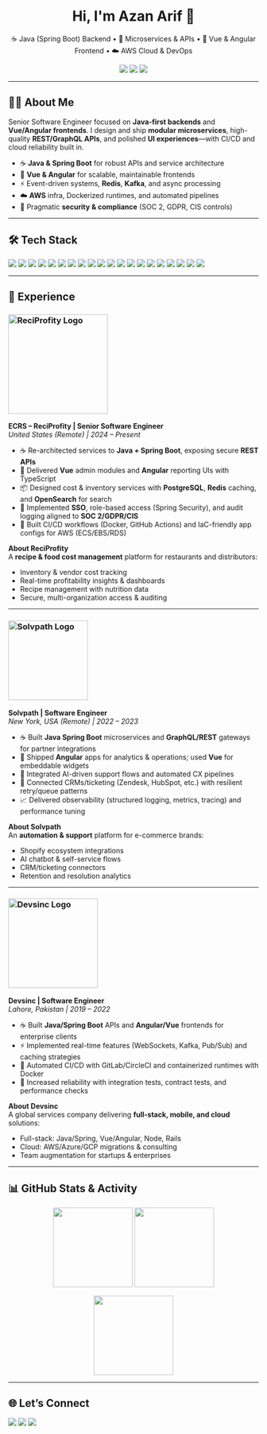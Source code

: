 <h1 align="center">Hi, I'm Azan Arif 👋</h1>
<p align="center">
  ☕ Java (Spring Boot) Backend • 🧩 Microservices & APIs • 🧭 Vue & Angular Frontend • ☁️ AWS Cloud & DevOps
</p>

<p align="center">
  <a href="mailto:azan.butt.dev@gmail.com"><img src="https://img.shields.io/badge/Email-azan.butt.dev%40gmail.com-red?style=flat-square&logo=gmail"></a>
  <a href="https://linkedin.com/in/azandev"><img src="https://img.shields.io/badge/LinkedIn-azandev-blue?style=flat-square&logo=linkedin"></a>
  <a href="https://github.com/pro-dev-azan"><img src="https://img.shields.io/badge/GitHub-pro--dev--azan-black?style=flat-square&logo=github"></a>
</p>

---

## 👨‍💻 About Me
Senior Software Engineer focused on **Java-first backends** and **Vue/Angular frontends**. I design and ship **modular microservices**, high-quality **REST/GraphQL APIs**, and polished **UI experiences**—with CI/CD and cloud reliability built in.

- ☕ **Java & Spring Boot** for robust APIs and service architecture  
- 🧭 **Vue & Angular** for scalable, maintainable frontends  
- ⚡ Event-driven systems, **Redis**, **Kafka**, and async processing  
- ☁️ **AWS** infra, Dockerized runtimes, and automated pipelines  
- 🔐 Pragmatic **security & compliance** (SOC 2, GDPR, CIS controls)

---

## 🛠️ Tech Stack

<p>
  <!-- Backend / JVM -->
  <img src="https://img.shields.io/badge/Java-007396?style=for-the-badge&logo=openjdk&logoColor=white"/>
  <img src="https://img.shields.io/badge/Spring%20Boot-6DB33F?style=for-the-badge&logo=springboot&logoColor=white"/>
  <img src="https://img.shields.io/badge/Spring%20Security-6DB33F?style=for-the-badge&logo=springsecurity&logoColor=white"/>
  <img src="https://img.shields.io/badge/Maven-C71A36?style=for-the-badge&logo=apachemaven&logoColor=white"/>
  <img src="https://img.shields.io/badge/Gradle-02303A?style=for-the-badge&logo=gradle&logoColor=white"/>

  <!-- Frontend -->
  <img src="https://img.shields.io/badge/Vue.js-42b883?style=for-the-badge&logo=vue.js&logoColor=white"/>
  <img src="https://img.shields.io/badge/Angular-DD0031?style=for-the-badge&logo=angular&logoColor=white"/>
  <img src="https://img.shields.io/badge/TypeScript-3178C6?style=for-the-badge&logo=typescript&logoColor=white"/>
  <img src="https://img.shields.io/badge/Vite-646CFF?style=for-the-badge&logo=vite&logoColor=white"/>

  <!-- Data & Messaging -->
  <img src="https://img.shields.io/badge/PostgreSQL-316192?style=for-the-badge&logo=postgresql&logoColor=white"/>
  <img src="https://img.shields.io/badge/MySQL-4479A1?style=for-the-badge&logo=mysql&logoColor=white"/>
  <img src="https://img.shields.io/badge/Redis-DC382D?style=for-the-badge&logo=redis&logoColor=white"/>
  <img src="https://img.shields.io/badge/Kafka-000?style=for-the-badge&logo=apache-kafka&logoColor=white"/>
  <img src="https://img.shields.io/badge/OpenSearch-005571?style=for-the-badge&logo=opensearch&logoColor=white"/>

  <!-- Cloud & DevOps -->
  <img src="https://img.shields.io/badge/AWS-232F3E?style=for-the-badge&logo=amazon-aws&logoColor=white"/>
  <img src="https://img.shields.io/badge/Docker-2496ED?style=for-the-badge&logo=docker&logoColor=white"/>
  <img src="https://img.shields.io/badge/GitHub%20Actions-2088FF?style=for-the-badge&logo=github-actions&logoColor=white"/>
  <img src="https://img.shields.io/badge/CircleCI-343434?style=for-the-badge&logo=circleci&logoColor=white"/>

  <!-- Also worked with -->
  <img src="https://img.shields.io/badge/Ruby%20on%20Rails-D30001?style=for-the-badge&logo=ruby-on-rails&logoColor=white"/>
  <img src="https://img.shields.io/badge/GraphQL-E434AA?style=for-the-badge&logo=graphql&logoColor=white"/>
</p>

---

## 💼 Experience

### <img src="https://reciprofity.com/wp-content/uploads/2024/09/ReciProfity-logo.png" alt="ReciProfity Logo" width="200"/>  
**ECRS – ReciProfity | Senior Software Engineer**  
*United States (Remote) | 2024 – Present*  

- ☕ Re-architected services to **Java + Spring Boot**, exposing secure **REST APIs**  
- 🧭 Delivered **Vue** admin modules and **Angular** reporting UIs with TypeScript  
- 📦 Designed cost & inventory services with **PostgreSQL**, **Redis** caching, and **OpenSearch** for search  
- 🔐 Implemented **SSO**, role-based access (Spring Security), and audit logging aligned to **SOC 2/GDPR/CIS**  
- 🚀 Built CI/CD workflows (Docker, GitHub Actions) and IaC-friendly app configs for AWS (ECS/EBS/RDS)

**About ReciProfity**  
A **recipe & food cost management** platform for restaurants and distributors:
- Inventory & vendor cost tracking  
- Real-time profitability insights & dashboards  
- Recipe management with nutrition data  
- Secure, multi-organization access & auditing

---

### <img src="https://solvpath.com/wp-content/uploads/2020/08/cropped-logo-1.png" alt="Solvpath Logo" width="160"/>  
**Solvpath | Software Engineer**  
*New York, USA (Remote) | 2022 – 2023*  

- ☕ Built **Java Spring Boot** microservices and **GraphQL/REST** gateways for partner integrations  
- 🧭 Shipped **Angular** apps for analytics & operations; used **Vue** for embeddable widgets  
- 🤖 Integrated AI-driven support flows and automated CX pipelines  
- 🔗 Connected CRMs/ticketing (Zendesk, HubSpot, etc.) with resilient retry/queue patterns  
- 📈 Delivered observability (structured logging, metrics, tracing) and performance tuning

**About Solvpath**  
An **automation & support** platform for e-commerce brands:
- Shopify ecosystem integrations  
- AI chatbot & self-service flows  
- CRM/ticketing connectors  
- Retention and resolution analytics

---

### <img src="https://letsremotify.com/wp-content/uploads/2023/08/dev-parr.png" alt="Devsinc Logo" width="180"/> 
**Devsinc | Software Engineer**  
*Lahore, Pakistan | 2019 – 2022*  

- ☕ Built **Java/Spring Boot** APIs and **Angular/Vue** frontends for enterprise clients  
- ⚡ Implemented real-time features (WebSockets, Kafka, Pub/Sub) and caching strategies  
- 🔄 Automated CI/CD with GitLab/CircleCI and containerized runtimes with Docker  
- 🧪 Increased reliability with integration tests, contract tests, and performance checks

**About Devsinc**  
A global services company delivering **full-stack, mobile, and cloud** solutions:
- Full-stack: Java/Spring, Vue/Angular, Node, Rails  
- Cloud: AWS/Azure/GCP migrations & consulting  
- Team augmentation for startups & enterprises

---

## 📊 GitHub Stats & Activity

<p align="center">
  <img src="https://github-readme-stats.vercel.app/api?username=pro-dev-azan&show_icons=true&theme=tokyonight" height="160"/>
  <img src="https://github-readme-streak-stats.herokuapp.com/?user=pro-dev-azan&theme=tokyonight" height="160"/>
</p>

<p align="center">
  <img src="https://github-readme-stats.vercel.app/api/top-langs/?username=pro-dev-azan&layout=compact&theme=tokyonight" height="160"/>
</p>

---

## 🌐 Let’s Connect  
<p>
  <a href="mailto:azan.butt.dev@gmail.com"><img src="https://img.shields.io/badge/Gmail-D14836?style=for-the-badge&logo=gmail&logoColor=white"></a>
  <a href="https://linkedin.com/in/azandev"><img src="https://img.shields.io/badge/LinkedIn-0e76a8?style=for-the-badge&logo=linkedin&logoColor=white"></a>
  <a href="https://github.com/pro-dev-azan"><img src="https://img.shields.io/badge/GitHub-333?style=for-the-badge&logo=github&logoColor=white"></a>
</p>
